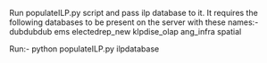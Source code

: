 Run populateILP.py script and pass ilp database to it.
It requires the following databases to be present on the server with these names:-
dubdubdub
ems
electedrep_new
klpdise_olap
ang_infra
spatial

Run:-
python populateILP.py ilpdatabase
